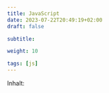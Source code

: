 ```yaml
---
title: JavaScript
date: 2023-07-22T20:49:19+02:00
draft: false

subtitle: 

weight: 10

tags: [js]
---
```


Inhalt: